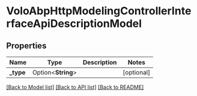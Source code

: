 # VoloAbpHttpModelingControllerInterfaceApiDescriptionModel

## Properties

Name | Type | Description | Notes
------------ | ------------- | ------------- | -------------
**_type** | Option<**String**> |  | [optional]

[[Back to Model list]](../README.md#documentation-for-models) [[Back to API list]](../README.md#documentation-for-api-endpoints) [[Back to README]](../README.md)


